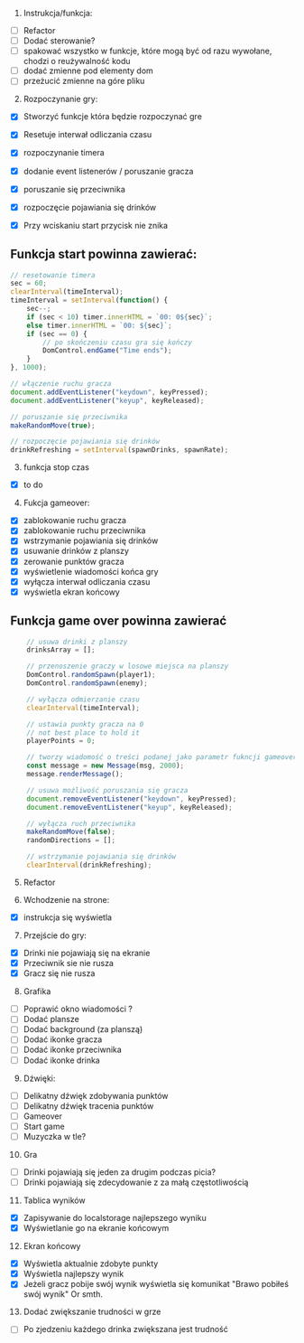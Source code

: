 1. Instrukcja/funkcja:
- [ ] Refactor
- [ ] Dodać sterowanie?
- [ ] spakować wszystko w funkcje, które mogą być od razu wywołane, chodzi o reużywalność kodu
- [ ] dodać zmienne pod elementy dom
- [ ] przeżucić zmienne na góre pliku

2. Rozpoczynanie gry:
- [x] Stworzyć funkcje która będzie rozpoczynać gre
- [x] Resetuje interwał odliczania czasu
- [x] rozpoczynanie timera
- [x] dodanie event listenerów / poruszanie gracza
- [x] poruszanie się przeciwnika
- [x] rozpoczęcie pojawiania się drinków
- [x] Przy wciskaniu start przycisk nie znika


## Funkcja start powinna zawierać:
```javascript
// resetowanie timera
sec = 60;
clearInterval(timeInterval);
timeInterval = setInterval(function() {
    sec--;
    if (sec < 10) timer.innerHTML = `00: 0${sec}`;
    else timer.innerHTML = `00: ${sec}`;
    if (sec == 0) {
        // po skończeniu czasu gra się kończy
        DomControl.endGame("Time ends");
    }
}, 1000);

// włączenie ruchu gracza
document.addEventListener("keydown", keyPressed);
document.addEventListener("keyup", keyReleased);

// poruszanie się przeciwnika
makeRandomMove(true);

// rozpoczęcie pojawiania się drinków
drinkRefreshing = setInterval(spawnDrinks, spawnRate);

```

3. funkcja stop czas
- [x] to do

4. Fukcja gameover:
- [x] zablokowanie ruchu gracza
- [x] zablokowanie ruchu przeciwnika
- [x] wstrzymanie pojawiania się drinków
- [x] usuwanie drinków z planszy
- [x] zerowanie punktów gracza
- [x] wyświetlenie wiadomości końca gry
- [x] wyłącza interwał odliczania czasu
- [x] wyświetla ekran końcowy

## Funkcja game over powinna zawierać
``` javascript
    // usuwa drinki z planszy
    drinksArray = [];

    // przenoszenie graczy w losowe miejsca na planszy
    DomControl.randomSpawn(player1);
    DomControl.randomSpawn(enemy);

    // wyłącza odmierzanie czasu
    clearInterval(timeInterval);

    // ustawia punkty gracza na 0
    // not best place to hold it
    playerPoints = 0;

    // tworzy wiadomość o treści podanej jako parametr fukncji gameover
    const message = new Message(msg, 2000);
    message.renderMessage();

    // usuwa możliwość poruszania się gracza
    document.removeEventListener("keydown", keyPressed);
    document.removeEventListener("keyup", keyReleased);

    // wyłącza ruch przeciwnika
    makeRandomMove(false);
    randomDirections = [];

    // wstrzymanie pojawiania się drinków
    clearInterval(drinkRefreshing);
```

5. Refactor

6. Wchodzenie na strone:
- [x] instrukcja się wyświetla

7. Przejście do gry:
- [x] Drinki nie pojawiają się na ekranie
- [x] Przeciwnik sie nie rusza
- [x] Gracz się nie rusza

8. Grafika
- [ ] Poprawić okno wiadomości ?
- [ ] Dodać plansze
- [ ] Dodać background (za planszą)
- [ ] Dodać ikonke gracza
- [ ] Dodać ikonke przeciwnika
- [ ] Dodać ikonke drinka

9. Dźwięki: 
- [ ] Delikatny dźwięk zdobywania punktów
- [ ] Delikatny dźwięk tracenia punktów
- [ ] Gameover
- [ ] Start game
- [ ] Muzyczka w tle?

10. Gra
- [ ] Drinki pojawiają się jeden za drugim podczas picia?
- [ ] Drinki pojawiają się zdecydowanie z za małą częstotliwością

11. Tablica wyników
- [x] Zapisywanie do localstorage najlepszego wyniku
- [x] Wyświetlanie go na ekranie końcowym

12. Ekran końcowy
- [x] Wyświetla aktualnie zdobyte punkty
- [x] Wyświetla najlepszy wynik
- [x] Jeżeli gracz pobije swój wynik wyświetla się komunikat "Brawo pobiłeś swój wynik" Or smth.

13. Dodać zwiększanie trudności w grze
- [ ] Po zjedzeniu każdego drinka zwiększana jest trudność